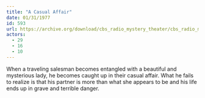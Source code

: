 ```yaml
---
title: "A Casual Affair"
date: 01/31/1977
id: 593
url: https://archive.org/download/cbs_radio_mystery_theater/cbs_radio_mystery_theater-0551-0600.zip/cbs_radio_mystery_theater-0551-0600%2Fcbsrmt_0593_a_casual_affair.mp3
actors:
  - 29
  - 16
  - 10
---
```

When a traveling salesman becomes entangled with a beautiful and mysterious lady, he becomes caught up in their casual affair. What he fails to realize is that his partner is more than what she appears to be and his life ends up in grave and terrible danger.